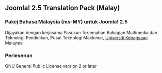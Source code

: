 ## Joomla! 2.5 Translation Pack (Malay)
### Pakej Bahasa Malaysia (ms-MY) untuk Joomla! 2.5

Dijayakan dengan kerjasama Pasukan Terjemahan Bahagian Multimedia dan Teknologi Pendidikan, Pusat Teknologi Maklumat, [Universiti Kebagsaan Malaysia](http://www.ukm.my)

### Perlesenan

GNU General Public License version 2 or later